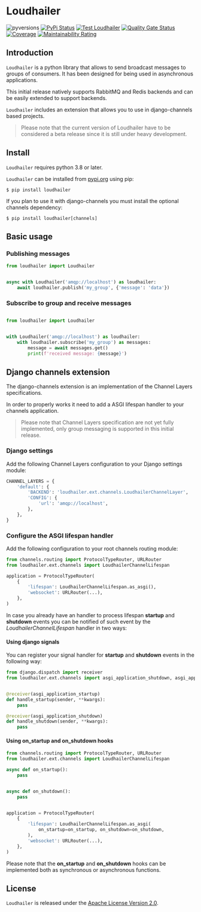 # Loudhailer

![pyversions](https://img.shields.io/pypi/pyversions/loudhailer.svg) [![PyPi Status](https://img.shields.io/pypi/v/loudhailer.svg)](https://pypi.org/project/loudhailer/) [![Test Loudhailer](https://github.com/cloudblue/loudhailer/actions/workflows/test.yml/badge.svg)](https://github.com/cloudblue/loudhailer/actions/workflows/test.yml) [![Quality Gate Status](https://sonarcloud.io/api/project_badges/measure?project=loudhailer&metric=alert_status)](https://sonarcloud.io/dashboard?id=loudhailer) [![Coverage](https://sonarcloud.io/api/project_badges/measure?project=loudhailer&metric=coverage)](https://sonarcloud.io/dashboard?id=loudhailer) [![Maintainability Rating](https://sonarcloud.io/api/project_badges/measure?project=loudhailer&metric=sqale_rating)](https://sonarcloud.io/dashboard?id=loudhailer)

## Introduction

`Loudhailer` is a python library that allows to send broadcast messages to groups of consumers. It has been designed for being used in asynchronous applications.

This initial release natively supports RabbitMQ and Redis backends and can be easily extended to support backends.

`Loudhailer` includes an extension that allows you to use in django-channels based projects.


> Please note that the current version of Loudhailer have to be considered a beta release since it is still under heavy development.




## Install

`Loudhailer` requires python 3.8 or later.


`Loudhailer` can be installed from [pypi.org](https://pypi.org/project/loudhailer/) using pip:

```
$ pip install loudhailer
```

If you plan to use it with django-channels you must install the optional channels dependency:

```
$ pip install loudhailer[channels]
```


## Basic usage

### Publishing messages

```python
from loudhailer import Loudhailer


async with Loudhailer('amqp://localhost') as loudhailer:
    await loudhailer.publish('my_group', {'message': 'data'})
```

### Subscribe to group and receive messages

```python

from loudhailer import Loudhailer


with Loudhailer('amqp://localhost') as loudhailer:
    with loudhailer.subscribe('my_group') as messages:
        message = await messages.get()
        print(f'received message: {message}')
```

## Django channels extension

The django-channels extension is an implementation of the Channel Layers specifications.

In order to properly works it need to add a ASGI lifespan handler to your channels application.


> Please note that Channel Layers specification are not yet fully implemented, only group messaging is supported in this
initial release.


### Django settings

Add the following Channel Layers configuration to your Django settings module:

```python 
CHANNEL_LAYERS = {
    'default': {
        'BACKEND': 'loudhailer.ext.channels.LoudhailerChannelLayer',
        'CONFIG': {
            'url': 'amqp://localhost',
        },
    },
}
```

### Configure the ASGI lifespan handler

Add the following configuration to your root channels routing module:

```python
from channels.routing import ProtocolTypeRouter, URLRouter
from loudhailer.ext.channels import LoudhailerChannelLifespan

application = ProtocolTypeRouter(
    {
        'lifespan': LoudhailerChannelLifespan.as_asgi(),
        'websocket': URLRouter(...),
    },
)
```

In case you already have an handler to process lifespan **startup** and **shutdown** events you can be notified of
such event by the *LoudhailerChannelLifespan* handler in two ways:

#### Using django signals

You can register your signal handler for **startup** and **shutdown** events in the following way:

```python
from django.dispatch import receiver
from loudhailer.ext.channels import asgi_application_shutdown, asgi_application_startup


@receiver(asgi_application_startup)
def handle_startup(sender, **kwargs):
    pass

@receiver(asgi_application_shutdown)
def handle_shutdown(sender, **kwargs):
    pass
```

#### Using **on_startup** and **on_shutdown** hooks

```python
from channels.routing import ProtocolTypeRouter, URLRouter
from loudhailer.ext.channels import LoudhailerChannelLifespan

async def on_startup():
    pass


async def on_shutdown():
    pass


application = ProtocolTypeRouter(
    {
        'lifespan': LoudhailerChannelLifespan.as_asgi(
            on_startup=on_startup, on_shutdown=on_shutdown,
        ),
        'websocket': URLRouter(...),
    },
)
```

Please note that the **on_startup** and **on_shutdown** hooks can be implemented both as synchronous or asynchronous functions.


## License

`Loudhailer` is released under the [Apache License Version 2.0](https://www.apache.org/licenses/LICENSE-2.0).